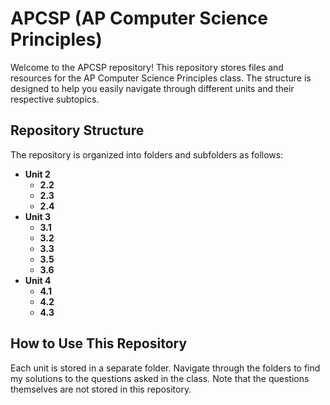 # APCSP (AP Computer Science Principles)

Welcome to the APCSP repository! This repository stores files and resources for the AP Computer Science Principles class. The structure is designed to help you easily navigate through different units and their respective subtopics.

## Repository Structure

The repository is organized into folders and subfolders as follows:

- **Unit 2**
  - **2.2**
  - **2.3**
  - **2.4**
- **Unit 3**
  - **3.1**
  - **3.2**
  - **3.3**
  - **3.5**
  - **3.6**
- **Unit 4**
  - **4.1**
  - **4.2**
  - **4.3**

## How to Use This Repository

Each unit is stored in a separate folder. Navigate through the folders to find my solutions to the questions asked in the class. Note that the questions themselves are not stored in this repository.